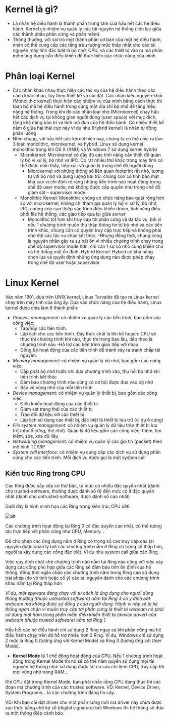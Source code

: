 # Kernel là gì?
- Là nhân hệ điều hành là thành phần trung tâm của hầu hết các hệ điều hành. Kernel có nhiệm vụ quản lý các tài nguyên hệ thống (liên lạc giữa các thành phần phần cứng và phần mềm).
- Thông thường, với vai trò một thành phần cơ bản của một hệ điều hành, nhân có thể cung cấp các tầng trừu tượng mức thấp nhất cho các tài nguyên máy tính đặc biệt là bộ nhớ, CPU, và các thiết bị vào ra mà phần mềm ứng dụng cần điều khiển để thực hiện các chức năng của mình.

# Phân loại Kernel
- Các nhân khác nhau thực hiện các tác vụ của hệ điều hành theo các cách khác nhau, tùy theo thiết kế và cài đặt. Các nhân kiểu nguyên khối (Monolithic kernel) thực hiện các nhiệm vụ của mình bằng cách thực thi toàn bộ mã hệ điều hành trong cùng một địa chỉ bộ nhớ để tăng hiệu năng hệ thống. Trong khi đó các nhân loại nhỏ (Microkernel) chạy hầu hết các dịch vụ tại không gian người dùng (user space) với mục đích tăng khả năng bảo trì và tính mô đun của hệ điều hành. Có nhiều thiết kế nằm ở giữa hai thái cực này ví dụ như (Hybrid kernel) là nhân tự động phân luồng
- Nhìn chung, với hầu hết các kernel hiện nay, chúng ta có thể chia ra làm 3 loại: monolithic, microkernel, và hybrid. Linux sử dụng kernel monolithic trong khi OS X (XNU) và Windows 7 sử dụng kernel hybrid
    - Microkernel: Microkernel có đầy đủ các tính năng cần thiết để quản lý bộ vi xử lý, bộ nhớ và IPC. Có rất nhiều thứ khác trong máy tính có thể được nhìn thấy, tiếp xúc và quản lý trong chế độ người dùng
        - Microkernel với những thông số liên quan footprint rất nhỏ, tương tự với bộ nhớ và dung lượng lưu trữ, chúng còn có tính bảo mật khá cao vì chỉ định rõ ràng những tiến trình nào hoạt động trong chế độ user mode, mà không được cấp quyền như trong chế độ giám sát – supervisor mode
    - Monolithic Kernel: Monolithic chúng có chức năng bao quát rộng hơn so với microkernel, không chỉ tham gia quản lý bộ vi xử lý, bộ nhớ, IRC, chúng còn can thiệp vào trình điều khiển driver, tính năng điều phối file hệ thống, các giao tiếp qua lại giữa server
        - Monolithic tốt hơn khi truy cập tới phần cứng và đa tác vụ, bởi vì nếu 1 chương trình muốn thu thập thông tin từ bộ nhớ và các tiến trình khác, chúng cần có quyền truy cập trực tiếp và không phải chờ đợi các tác vụ khác kết thúc.
        -Nhưng đồng thời, chúng cũng là nguyên nhân gây ra sự bất ổn vì nhiều chương trình chạy trong chế độ supervisor mode hơn, chỉ cần 1 sự cố nhỏ cũng khiến cho cả hệ thống mất ổn định.
    Hybrid Kernel: Hybrid có khả năng chọn lựa và quyết định những ứng dụng nào được phép chạy trong chế độ user hoặc supervisor

# Linux Kernel
Vào năm 1991, dựa trên UNIX kernel, Linus Torvalds đã tạo ra Linux kernel chạy trên máy tính của ông ấy. Dựa vào chức năng của hệ điều hành, Linux kernel được chia làm 6 thành phần:

- *Process management*: có nhiệm vụ quản lý các tiến trình, bao gồm các công việc:
    - Tạo/hủy các tiến trình.
    - Lập lịch cho các tiến trình. Đây thực chất là lên kế hoạch: CPU sẽ thực thi chương trình khi nào, thực thi trong bao lâu, tiếp theo là chương trình nào
    -Hỗ trợ các tiến trình giao tiếp với nhau
    - Đồng bộ hoạt động của các tiến trình để tránh xảy ra tranh chấp tài nguyên.
- *Memory management*: có nhiệm vụ quản lý bộ nhớ, bao gồm các công việc:
    - Cấp phát bộ nhớ trước khi đưa chương trình vào, thu hồi bộ nhớ khi tiến trình kết thúc
    - Đảm bảo chương trình nào cũng có cơ hội được đưa vào bộ nhớ
    - Bảo vệ vùng nhớ của mỗi tiến trình
- *Device management*: có nhiệm vụ quản lý thiết bị, bao gồm các công việc:
    - Điều khiển hoạt động của các thiết bị
    - Giám sát trạng thái của các thiết bị
    - Trao đổi dữ liệu với các thiết bị
    - Lập lịch sử dụng các thiết bị, đặc biệt là thiết bị lưu trữ (ví dụ ổ cứng)
- *File system management*: có nhiệm vụ quản lý dữ liệu trên thiết bị lưu trữ (như ổ cứng, thẻ nhớ). Quản lý dữ liệu gồm các công việc: thêm, tìm kiếm, sửa, xóa dữ liệu
- *Networking management*: có nhiệm vụ quản lý các gói tin (packet) theo mô hình TCP/IP
- *System call Interface*: có nhiệm vụ cung cấp các dịch vụ sử dụng phần cứng cho các tiến trình. Mỗi dịch vụ được gọi là một system call

## Kiến trúc Ring trong CPU
Các Ring được sắp xếp có thứ bậc, từ mức có nhiều đặc quyền nhất (dành cho trusted-software, thường được đánh số 0) đến mức có ít đặc quyền nhất (dành cho untrusted-software, được đánh số cao nhất)

Dưới đây là hình minh họa các Ring trong kiến trúc CPU x86

![alt](https://manthang.files.wordpress.com/2010/10/protection-rings.jpg)

Các chương trình hoạt động tại Ring 0 có đặc quyền cao nhất, có thể tương tác trực tiếp với phần cứng như CPU, Memory…

Để cho phép các ứng dụng nằm ở Ring có trọng số cao truy cập các tài nguyên được quản lý bởi các chương trình nằm ở Ring có trọng số thấp hơn, người ta xây dựng các cổng đặc biệt. Ví dụ như system call giữa các Ring.

Việc quy định chặt chẽ chương trình nào nằm tại Ring nào cộng với việc xây dựng các cổng phù hợp giữa các Ring sẽ đảm bảo tính ổn định của hệ thống, đồng thời ngăn chặn các chương trình nằm trong Ring cao sử dụng trái phép (do vô tình hoặc cố ý) các tài nguyên dành cho các chương trình khác nằm tại Ring thấp hơn

*Ví dụ, một spyware đang chạy với tư cách là ứng dụng cho người dùng thông thường (thuộc untrusted software) nằm tại Ring 3 có ý định bật webcam mà không được sự đồng ý của người dùng. Hành vi này sẽ bị hệ thống ngăn chặn vì muốn truy cập tới phần cứng là thiết bị webcam nó phải sử dụng một hàm trong phần mềm điều khiển thiết bị (device driver) của webcam (thuộc trusted software) nằm tại Ring 1*

Hầu hết các hệ điều hành chỉ sử dụng 2 Ring ngay cả khi phần cứng mà hệ điều hành chạy trên đó hỗ trợ nhiều hơn 2 Ring. Ví dụ, Windows chỉ sử dụng 2 mức là Ring 0 (tương ứng với Kernel Mode) và Ring 3 (tương ứng với User Mode).
  - **Kernel Mode** là 1 chế động hoạt động của CPU.
Nếu 1 chương trình hoạt động trong Kernel Mode thì nó sẽ có thể nắm quyền sử dụng mọi tài nguyên hệ thống như: sử dụng được tất cả các chỉ lệnh CPU, truy cập tới mọi vùng nhớ trong RAM…

Khi CPU đặt trong Kernel Mode, bạn phải chắc rằng CPU đang thực thi các đoạn mã chương trình của các trusted software. VD: Kernel, Device Driver, System Programs… là các chương trình đáng tin cậy.

VD: Khi bạn cài đặt driver cho một phần cứng mới mà driver này chưa được xác thực bằng chữ kỹ số (digital signature) bởi Windows thì hệ thống sẽ đưa ra một thông điệp cảnh báo
